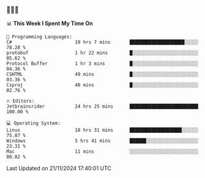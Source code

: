 ### 👋👋👋
<!--START_SECTION:waka-->
📊 **This Week I Spent My Time On** 

```text
💬 Programming Languages: 
C#                       19 hrs 7 mins       ████████████████████░░░░░   78.28 % 
protobuf                 1 hr 22 mins        █░░░░░░░░░░░░░░░░░░░░░░░░   05.62 % 
Protocol Buffer          1 hr 3 mins         █░░░░░░░░░░░░░░░░░░░░░░░░   04.36 % 
CSHTML                   49 mins             █░░░░░░░░░░░░░░░░░░░░░░░░   03.36 % 
Csproj                   40 mins             █░░░░░░░░░░░░░░░░░░░░░░░░   02.76 % 

🔥 Editors: 
Jetbrainsrider           24 hrs 25 mins      █████████████████████████   100.00 % 

💻 Operating System: 
Linux                    18 hrs 31 mins      ███████████████████░░░░░░   75.87 % 
Windows                  5 hrs 41 mins       ██████░░░░░░░░░░░░░░░░░░░   23.31 % 
Mac                      11 mins             ░░░░░░░░░░░░░░░░░░░░░░░░░   00.82 % 
```


 Last Updated on 21/11/2024 17:40:01 UTC
<!--END_SECTION:waka-->
